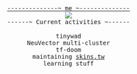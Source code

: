 <p align="center">
  <samp>
    <a href="https://theobori.vercel.app">--------------~ me ~--------------</a>
  </samp>
  <br>
 
  <img src="https://github-readme-stats.vercel.app/api/top-langs?username=theobori&langs_count=9&hide_border=true&include_all_commits=true&count_private=true&layout=compact">
  <br>
 
  <samp>
  ------~ Current activities ~------
  </samp>
  <br>
  <br>
  
  <samp>
   tinywad
    <br>
    NeuVector multi-cluster
    <br>
    tf-doom
    <br>
    maintaining <a href="https://skins.tw">skins.tw</a>
    <br>
    learning stuff
  </samp>
</p>
